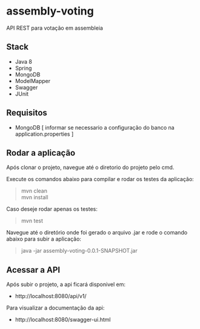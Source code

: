 # assembly-voting

API REST para votação em assembleia


## Stack

- Java 8
- Spring
- MongoDB 
- ModelMapper
- Swagger
- JUnit

## Requisitos
- MongoDB [ informar se necessario a configuração do banco na application.properties ]

## Rodar a aplicação

Após clonar o projeto, navegue até o diretorio do projeto pelo cmd.

Execute os comandos abaixo para compilar e rodar os testes da aplicação:
> mvn clean  
> mvn install

Caso deseje rodar apenas os testes:
> mvn test

Navegue até o diretório onde foi gerado o arquivo .jar e rode o comando abaixo para subir a aplicação:
> java -jar assembly-voting-0.0.1-SNAPSHOT.jar


## Acessar a API

Após subir o projeto, a api ficará disponivel em:
- http://localhost:8080/api/v1/

Para visualizar a documentação da api:
- http://localhost:8080/swagger-ui.html

